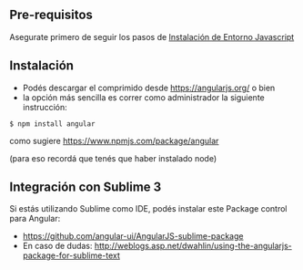 Pre-requisitos
--------------

Asegurate primero de seguir los pasos de [Instalación de Entorno Javascript](instalacion-de-entorno-javascript.md)

Instalación
-----------

-   Podés descargar el comprimido desde <https://angularjs.org/> o bien
-   la opción más sencilla es correr como administrador la siguiente instrucción:

`$ npm install angular`

como sugiere <https://www.npmjs.com/package/angular>

(para eso recordá que tenés que haber instalado node)

Integración con Sublime 3
-------------------------

Si estás utilizando Sublime como IDE, podés instalar este Package control para Angular:

-   <https://github.com/angular-ui/AngularJS-sublime-package>
-   En caso de dudas: <http://weblogs.asp.net/dwahlin/using-the-angularjs-package-for-sublime-text>

